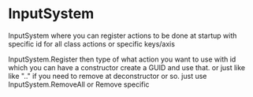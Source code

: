 # InputSystem
InputSystem where you can register actions to be done at startup with specific id for all class actions or specific keys/axis

InputSystem.Register then type of what action you want to use with id which you can have a constructor create a GUID and use that.
or just like like "<name>.<mod>.<inputs>"
if you need to remove at deconstructor or so. just use InputSystem.RemoveAll or Remove specific
